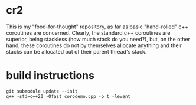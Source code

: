 # cr2
This is my "food-for-thought" repository, as far as basic "hand-rolled" c++ coroutines are concerned. Clearly, the standard c++ coroutines are superior, being stackless (how much stack do you need?), but, on the other hand, these coroutines do not by themselves allocate anything and their stacks can be allocated out of their parent thread's stack.

# build instructions
    git submodule update --init
    g++ -std=c++20 -Ofast corodemo.cpp -o t -levent
